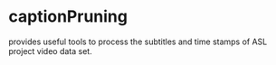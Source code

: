 # captionPruning
provides useful tools to process the subtitles and time stamps of ASL project video data set.
